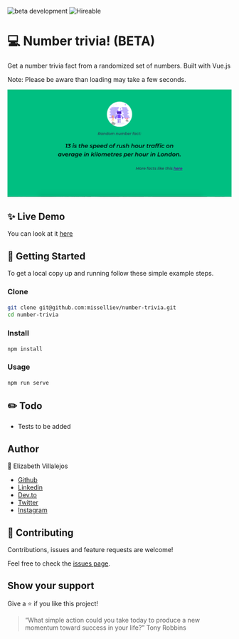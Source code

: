 ![beta development](https://img.shields.io/badge/beta-development-green?style=flat-square)
![Hireable](https://cdn.rawgit.com/hiendv/hireable/master/styles/default/yes.svg)

# 💻 Number trivia! (BETA)

Get a number trivia fact from a randomized set of numbers. Built with Vue.js

Note: Please be aware than loading may take a few seconds.

![alt text](docs/number.png)

## ✨ Live Demo

You can look at it [here](https://number-trivia-vue.herokuapp.com/)


## 🚀 Getting Started

To get a local copy up and running follow these simple example steps.


### Clone

```sh
git clone git@github.com:misselliev/number-trivia.git
cd number-trivia
```

### Install

```sh
npm install 
```

### Usage

```sh
npm run serve
```

## :pencil2: Todo
- Tests to be added

## Author

👤 Elizabeth Villalejos

- [Github](https://github.com/misselliev)
- [Linkedin](https://linkedin.com/ellievillalejos)
- [Dev.to](https://dev.to/misselliev)
- [Twitter](https://twitter.com/miss_elliev/)
- [Instagram](https://www.instagram.com/miss_elliev/)


## 🤝 Contributing

Contributions, issues and feature requests are welcome!

Feel free to check the [issues page](issues/).


## Show your support

Give a ⭐️ if you like this project!

> “What simple action could you take today to produce a new momentum toward success in your life?” Tony Robbins

